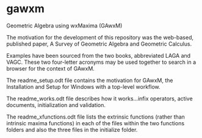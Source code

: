 # gawxm
Geometric Algebra using wxMaxima (GAwxM)

  The motivation for the development of this repository was the web-based, published paper, A Survey of Geometric Algebra and Geometric Calculus.

 Examples have been sourced from the two books, abbreviated LAGA and VAGC. These two four-letter acronyms may be used together to search in a browser for the context of GAwxM.
 
 The readme_setup.odt file contains the motivation for GAwxM, the Installation and Setup for Windows with a top-level workflow.

 The readme_works.odt file describes how it works...infix operators, active documents, initialization and validation.

 The readme_xfunctions.odt file lists the extrinsic functions (rather than intrinsic maxima functions) in each of the files within the two functions folders and also the three files in the initialize folder.
